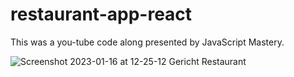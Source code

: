 # restaurant-app-react

This was a you-tube code along presented by JavaScript Mastery.

![Screenshot 2023-01-16 at 12-25-12 Gericht Restaurant](https://user-images.githubusercontent.com/82536545/212657028-dbb347bb-b41f-45e6-b462-565a8bbf9c9b.png)
